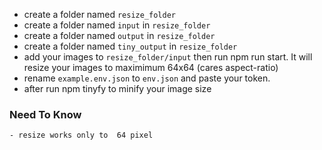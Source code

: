 

- create a folder named `resize_folder`
- create a folder named `input` in `resize_folder`
- create a folder named `output` in `resize_folder`
- create a folder named `tiny_output` in `resize_folder`
- add your images to `resize_folder/input` then run npm run start. It will resize your images to maximimum 64x64 (cares aspect-ratio)
- rename `example.env.json` to `env.json` and paste your token.
- after run npm tinyfy to minify your image size
### Need To Know
    - resize works only to  64 pixel

